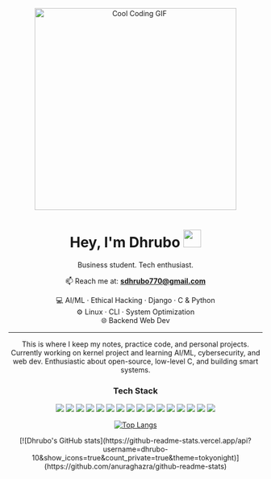<p align="center">
  <img src="https://media1.giphy.com/media/v1.Y2lkPTc5MGI3NjExOXh1d2FiZ2Z1cGh1eG54Z3k1aXJxNjJtNzV1c2V6MmM3NGd5cjM4cSZlcD12MV9pbnRlcm5hbF9naWZfYnlfaWQmY3Q9Zw/iIqmM5tTjmpOB9mpbn/giphy.gif" width="400" alt="Cool Coding GIF"/>
</p>

<h1 align="center">Hey, I'm Dhrubo <img src="https://github.com/rajput2107/rajput2107/blob/master/Assets/Hi.gif" width="35"></h1>

<p align="center">
  Business student. Tech enthusiast.
</p>

<p align="center">
  📫 Reach me at: <a href="mailto:sdhrubo770@gmail.com"><strong>sdhrubo770@gmail.com</strong></a>
</p>

<p align="center">
  💻 AI/ML · Ethical Hacking · Django · C & Python <br>
  ⚙️ Linux · CLI · System Optimization <br>
  🌐 Backend Web Dev
</p>

---

<p align="center">
  This is where I keep my notes, practice code, and personal projects.  
 Currently working on kernel project and  learning AI/ML, cybersecurity, and web dev.  
 Enthusiastic about open-source, low-level C, and building smart systems.
</p>
 

<h3 align="center">Tech Stack</h3>

<p align="center">
  <img src="https://img.shields.io/badge/Python-3776AB?style=for-the-badge&logo=python&logoColor=white"/>
  <img src="https://img.shields.io/badge/C-00599C?style=for-the-badge&logo=c&logoColor=white"/>
  <img src="https://img.shields.io/badge/Django-092E20?style=for-the-badge&logo=django&logoColor=white"/>
  <img src="https://img.shields.io/badge/Linux-FCC624?style=for-the-badge&logo=linux&logoColor=black"/>
  <img src="https://img.shields.io/badge/Bash-4EAA25?style=for-the-badge&logo=gnu-bash&logoColor=white"/>
  <img src="https://img.shields.io/badge/HTML5-E34F26?style=for-the-badge&logo=html5&logoColor=white"/>
  <img src="https://img.shields.io/badge/CSS3-1572B6?style=for-the-badge&logo=css3&logoColor=white"/>
  <img src="https://img.shields.io/badge/JavaScript-F7DF1E?style=for-the-badge&logo=javascript&logoColor=black"/>
  <img src="https://img.shields.io/badge/MongoDB-47A248?style=for-the-badge&logo=mongodb&logoColor=white"/>
  <img src="https://img.shields.io/badge/SQL-025E8C?style=for-the-badge&logo=postgresql&logoColor=white"/>
  <img src="https://img.shields.io/badge/Git-F05032?style=for-the-badge&logo=git&logoColor=white"/>
  <!-- CSS Frameworks -->
  <img src="https://img.shields.io/badge/Tailwind_CSS-06B6D4?style=for-the-badge&logo=tailwindcss&logoColor=white"/>
  <img src="https://img.shields.io/badge/Bootstrap-7952B3?style=for-the-badge&logo=bootstrap&logoColor=white"/>
  <img src="https://img.shields.io/badge/Sass-CC6699?style=for-the-badge&logo=sass&logoColor=white"/>
  <img src="https://img.shields.io/badge/Material_UI-0081CB?style=for-the-badge&logo=mui&logoColor=white"/>
  <img src="https://img.shields.io/badge/Animate.css-FF6F61?style=for-the-badge&logo=css3&logoColor=white"/>
</p>

<div align="center">

<!-- Top Languages -->
[![Top Langs](https://github-readme-stats.vercel.app/api/top-langs/?username=dhrubo-10&layout=compact&langs_count=8&count_private=true&theme=tokyonight)](https://github.com/anuraghazra/github-readme-stats)

</div>
<div align="center">
[![Dhrubo's GitHub stats](https://github-readme-stats.vercel.app/api?username=dhrubo-10&show_icons=true&count_private=true&theme=tokyonight)](https://github.com/anuraghazra/github-readme-stats)
</a>

</div>
<div align="center">

<!-- GitHub Stats Card -->
 <!-- ![Dhrubo's GitHub Stats](https://github-readme-stats.vercel.app/api?username=dhrubo-10&show_icons=true&theme=tokyonight&hide_border=true) -->


</div>



